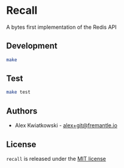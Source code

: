 # Recall

A bytes first implementation of the Redis API

## Development

```sh
make
```

## Test

```sh
make test
```

## Authors

- Alex Kwiatkowski - alex+git@fremantle.io

## License

`recall` is released under the [MIT license](./LICENSE)
